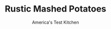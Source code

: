 ---
layout: ../../layouts/MarkdownPostLayout.astro
title: Rustic Mashed Potatoes
author: America's Test Kitchen
pubDate: 2023-03-15
description: "No peeling, no fancy ingredients, no fuss—just perfect mashed potatoes."
image_url: https://res.cloudinary.com/hksqkdlah/image/upload/ar_1:1,c_fill,dpr_2.0,f_auto,fl_lossy.progressive.strip_profile,g_faces:auto,q_auto:low,w_344/43769-sfs-rustic-mashed-potatoes-12
tags: ["Side Dishes","Potatoes","Thanksgiving"]
calories: 2053
protein: 6
carbohydrates: 43
fats: 
fiber: 3
ingredients: ["2 pounds, russet potatoes, unpeeled, sliced ½ inch thick","3/4 teaspoon, table salt, plus salt for cooking potatoes","1 cup, half-and-half","10 tablespoons, unsalted butter, cut into 10 pieces","1/2 teaspoon, pepper"]
serves: 4
time: "45 minutes"
instructions: ["Place potatoes and 1 tablespoon salt in large saucepan, add water to cover by 1 inch, and bring to boil over high heat. Reduce heat to medium and simmer until potatoes are tender and paring knife can be easily slipped into and out of potatoes, 18 to 22 minutes.","Meanwhile, combine half-and-half and butter in 2-cup liquid measuring cup and microwave, covered, until butter is melted and mixture is warm to touch, about 2 minutes.","Drain potatoes and return them to saucepan. Using potato masher, mash potatoes until smooth and no lumps remain. Stir in half-and-half mixture, pepper, and salt until fully combined. Season with salt and pepper to taste. Serve."]
nutrition: ["1037 mg Potassium","191 mg Phosphorus","103 mg Calcium","2 mg Iron","59 mg Magnesium","751 mg Sodium","1 mg Zinc","35 g Fat","2 mg Niacin (B3)","9 g Monounsaturated","1 g Polyunsaturated","13 mg Vitamin C","98 mg Cholesterol","22 g Saturated","1 g Trans","3 g Fiber","34 µg Folate (food)","4 g Sugars","7 µg Vitamin K","233 g Water","43 g Carbs","34 µg Folate equivalent (total)","6 g Protein","1 mg Vitamin E","301 µg Vitamin A","513 kcal Energy","2053 calories"]
notes: "Dont be tempted to use another kind of potato here; your mash wont be as fluffy. Scrub the potatoes well."
---